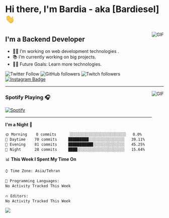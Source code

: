 # Hi there, I'm Bardia - aka [Bardiesel] <img width="30px" src="https://github.com/SatYu26/SatYu26/raw/master/Assets/Hi.gif" />

<img align="right" alt="GIF" height="160px" src="https://media.giphy.com/media/du3J3cXyzhj75IOgvA/giphy.gif" />

## I'm a Backend Developer

- 👨‍💻 I’m working on web development technologies .
- 📚 I’m currently working on big projects.
- 💪🏼 Future Goals: Learn more technologies.

![Twitter Follow](https://img.shields.io/twitter/follow/realbardiesel?label=Follow)
![GitHub followers](https://img.shields.io/github/followers/bardiesel?label=Follow&style=social)
![Twitch followers](https://img.shields.io/twitch/status/bardiiesel?style=social)
[![Instagram Badge](https://img.shields.io/badge/-Instagram-C13584?style=social&logo=Instagram)](https://www.instagram.com/bardiiesel/)


---

<img align="right" alt="GIF" height="170px" src="https://media.giphy.com/media/J5B1Y8QZnzXXbLQIBu/giphy.gif" />

### Spotify Playing 🎧

[![Spotify](https://novatorem.bgstatic.vercel.app/api/spotify)](https://open.spotify.com/user/11153360645)

---

<!--START_SECTION:waka-->
**I'm a Night 🦉** 

```text
🌞 Morning    0 commits      ░░░░░░░░░░░░░░░░░░░░░░░░░   0.0% 
🌆 Daytime    70 commits     █████████░░░░░░░░░░░░░░░░   39.11% 
🌃 Evening    81 commits     ███████████░░░░░░░░░░░░░░   45.25% 
🌙 Night      28 commits     ████░░░░░░░░░░░░░░░░░░░░░   15.64%

```


📊 **This Week I Spent My Time On** 

```text
⌚︎ Time Zone: Asia/Tehran

💬 Programming Languages: 
No Activity Tracked This Week

🔥 Editors: 
No Activity Tracked This Week

```


<!--END_SECTION:waka-->

<img src="https://imgur.com/rilHVxA.png"/>
